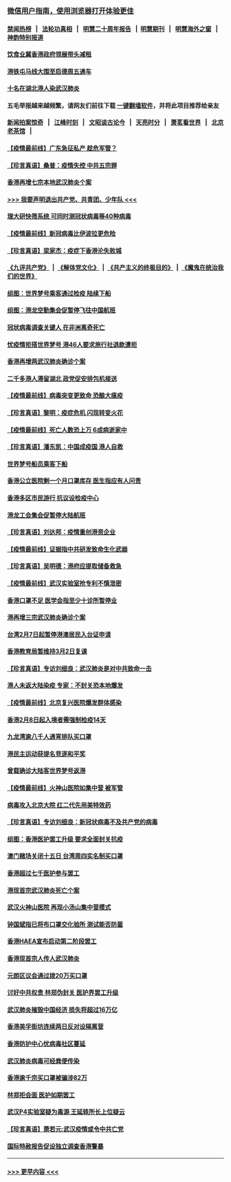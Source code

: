 ### [微信用户指南，使用浏览器打开体验更佳](https://github.com/gfw-breaker/banned-news1/blob/master/indexes/wechat-guide.md?t=0)
#### [禁闻热榜](热点新闻.md?t=0)  &nbsp;&nbsp;|&nbsp;&nbsp; [法轮功真相](https://github.com/gfw-breaker/truth/blob/master/README.md?t=0) &nbsp;&nbsp;|&nbsp;&nbsp; [明慧二十周年报告](https://github.com/gfw-breaker/mh-reports/blob/master/README.md?t=0) &nbsp;&nbsp;|&nbsp;&nbsp;[明慧期刊](https://github.com/gfw-breaker/mh-qikan) &nbsp;&nbsp;|&nbsp;&nbsp; [明慧海外之窗](https://github.com/gfw-breaker/mh-news/blob/master/README.md?t=0) &nbsp;&nbsp;|&nbsp;&nbsp; [神韵特别报道](https://github.com/gfw-breaker/mh-news/blob/master/shenyun.md?t=0)
#### [饮食业冀香港政府领展带头减租](../pages/nsc415/n11864876.md?t=02131055) 
#### [港铁屯马线大围至启德周五通车](../pages/nsc415/n11864842.md?t=02131055) 
#### [十名在湖北港人染武汉肺炎](../pages/nsc415/n11864807.md?t=02131055) 
#### 五毛举报越来越频繁，请网友们前往下载 [一键翻墙软件](https://github.com/gfw-breaker/ssr-accounts)，并将此项目推荐给亲友
#### [新闻拍案惊奇](https://github.com/gfw-breaker/banned-news1/blob/master/pages/link4.md) &nbsp;&nbsp;|&nbsp;&nbsp; [江峰时刻](https://github.com/gfw-breaker/banned-news1/blob/master/pages/link4.md) &nbsp;&nbsp;|&nbsp;&nbsp; [文昭谈古论今](https://github.com/gfw-breaker/banned-news1/blob/master/pages/link4.md) &nbsp;&nbsp;|&nbsp;&nbsp; [天亮时分](https://github.com/gfw-breaker/banned-news1/blob/master/pages/link4.md) &nbsp;&nbsp;|&nbsp;&nbsp; [萧茗看世界](https://github.com/gfw-breaker/banned-news1/blob/master/pages/link4.md) &nbsp;&nbsp;|&nbsp;&nbsp; [北京老茶馆](https://github.com/gfw-breaker/banned-news1/blob/master/pages/link4.md) &nbsp;&nbsp;|&nbsp;&nbsp; 
#### [【疫情最前线】广东急征私产 趁危军管？](../pages/nsc415/n11864205.md?t=02131055) 
#### [【珍言真语】桑普：疫情失控 中共五宗罪](../pages/nsc415/n11864157.md?t=02131055) 
#### [香港再增七宗本地武汉肺炎个案](../pages/nsc415/n11862405.md?t=02131055) 
#### [>>> 我要声明退出共产党、共青团、少年队 <<<](https://github.com/begood0513/goodnews/blob/master/quit/letter.md) 
#### [理大研快筛系统 可同时测冠状病毒等40种病毒](../pages/nsc415/n11862376.md?t=02131055) 
#### [【疫情最前线】新冠病毒比伊波拉更危险](../pages/nsc415/n11862199.md?t=02131055) 
#### [【珍言真语】梁家杰：疫症下香港沦失败城](../pages/nsc415/n11861588.md?t=02131055) 
#### [《九评共产党》](https://github.com/begood0513/9ping.md/blob/master/README.md) &nbsp;|&nbsp; [《解体党文化》](../../../../jtdwh.md/blob/master/README.md)  &nbsp;|&nbsp; [《共产主义的终极目的》](../../../../gczydzjmd.md/blob/master/README.md) &nbsp;|&nbsp; [《魔鬼在统治我们的世界》](../../../../mgztzwmdsj.md/blob/master/README.md) 
#### [组图：世界梦号乘客通过检疫 陆续下船](../pages/nsc415/n11858302.md?t=02131055) 
#### [组图：港龙空勤集会促暂停飞往中国航班](../pages/nsc415/n11858190.md?t=02131055) 
#### [冠状病毒调查关键人 在非洲离奇死亡](../pages/nsc415/n11859798.md?t=02131055) 
#### [忧疫情拒搭世界梦号 港46人要求旅行社退款遭拒](../pages/nsc415/n11859849.md?t=02131055) 
#### [香港再增两武汉肺炎确诊个案](../pages/nsc415/n11859833.md?t=02131055) 
#### [二千多港人滞留湖北 政党促安排包机接送](../pages/nsc415/n11859831.md?t=02131055) 
#### [【疫情最前线】病毒突变更致命 恐酿大瘟疫](../pages/nsc415/n11859604.md?t=02131055) 
#### [【珍言真语】黎明：疫症危机 闪现转变火花](../pages/nsc415/n11859199.md?t=02131055) 
#### [【疫情最前线】死亡人数恐上万 6成病逝家中](../pages/nsc415/n11856687.md?t=02131055) 
#### [【珍言真语】潘东凯：中国成疫国 港人自救](../pages/nsc415/n11856962.md?t=02131055) 
#### [世界梦号船员乘客下船](../pages/nsc415/n11856883.md?t=02131055) 
#### [香港公立医院剩一个月口罩库存 医生指应有人问责](../pages/nsc415/n11856875.md?t=02131055) 
#### [香港多区市民游行 抗议设检疫中心](../pages/nsc415/n11856866.md?t=02131055) 
#### [港龙工会集会促暂停大陆航班](../pages/nsc415/n11856840.md?t=02131055) 
#### [【珍言真语】刘达邦：疫情重创港资企业](../pages/nsc415/n11854274.md?t=02131055) 
#### [【疫情最前线】证据指中共研发致命生化武器](../pages/nsc415/n11853087.md?t=02131055) 
#### [【珍言真语】吴明德：港府应提取储备救急](../pages/nsc415/n11852734.md?t=02131055) 
#### [【疫情最前线】武汉实验室抢专利不慎泄密](../pages/nsc415/n11850310.md?t=02131055) 
#### [香港口罩不足 医学会指至少十诊所暂停业](../pages/nsc415/n11850301.md?t=02131055) 
#### [港再增三宗武汉肺炎确诊个案](../pages/nsc415/n11850328.md?t=02131055) 
#### [台湾2月7日起暂停港澳居民入台证申请](../pages/nsc415/n11850304.md?t=02131055) 
#### [香港教育局暂维持3月2日复课](../pages/nsc415/n11850260.md?t=02131055) 
#### [【珍言真语】专访刘细良：武汉肺炎是对中共致命一击](../pages/nsc415/n11849934.md?t=02131055) 
#### [港人未返大陆染疫 专家：不封关恐本地爆发](../pages/nsc415/n11848021.md?t=02131055) 
#### [【疫情最前线】北京复兴医院爆发群体感染](../pages/nsc415/n11847626.md?t=02131055) 
#### [香港2月8日起入境者需强制检疫14天](../pages/nsc415/n11847658.md?t=02131055) 
#### [九龙湾逾八千人通宵排队买口罩](../pages/nsc415/n11847647.md?t=02131055) 
#### [港民主运动获提名竞逐和平奖](../pages/nsc415/n11847633.md?t=02131055) 
#### [曾载确诊大陆客世界梦号返港](../pages/nsc415/n11847608.md?t=02131055) 
#### [【疫情最前线】火神山医院如集中营 被军管](../pages/nsc415/n11847524.md?t=02131055) 
#### [病毒攻入北京大院 红二代先用美特效药](../pages/nsc415/n11847427.md?t=02131055) 
#### [【珍言真语】专访刘细良：新冠状病毒不及共产党的病毒](../pages/nsc415/n11847164.md?t=02131055) 
#### [组图：香港医护罢工升级 要求全面封关抗疫](../pages/nsc415/n11844107.md?t=02131055) 
#### [澳门赌场关闭十五日 台湾周四实名制买口罩](../pages/nsc415/n11845083.md?t=02131055) 
#### [香港超过七千医护参与罢工](../pages/nsc415/n11845051.md?t=02131055) 
#### [港现首宗武汉肺炎死亡个案](../pages/nsc415/n11844998.md?t=02131055) 
#### [武汉火神山医院 再现小汤山集中营模式](../pages/nsc415/n11844763.md?t=02131055) 
#### [钟国斌指已将布口罩交化验所 测试能否防菌](../pages/nsc415/n11842783.md?t=02131055) 
#### [香港HAEA宣布启动第二阶段罢工](../pages/nsc415/n11842723.md?t=02131055) 
#### [香港现首宗人传人武汉肺炎](../pages/nsc415/n11842766.md?t=02131055) 
#### [元朗区议会通过拨20万买口罩](../pages/nsc415/n11842754.md?t=02131055) 
#### [讨好中共权贵 林郑伪封关 医护界罢工升级](../pages/nsc415/n11842359.md?t=02131055) 
#### [武汉肺炎摧毁中国经济 损失将超过16万亿](../pages/nsc415/n11839723.md?t=02131055) 
#### [香港美孚街坊连续两日反对设隔离营](../pages/nsc415/n11839962.md?t=02131055) 
#### [香港防护中心忧病毒社区蔓延](../pages/nsc415/n11839933.md?t=02131055) 
#### [武汉肺炎病毒可经粪便传染](../pages/nsc415/n11839939.md?t=02131055) 
#### [香港逾千宗买口罩被骗涉82万](../pages/nsc415/n11839914.md?t=02131055) 
#### [林郑拒会面 医护如期罢工](../pages/nsc415/n11839892.md?t=02131055) 
#### [武汉P4实验室疑为毒源 王延轶所长上位疑云](../pages/nsc415/n11835543.md?t=02131055) 
#### [【珍言真语】萧若元:武汉疫情或令中共亡党](../pages/nsc415/n11829394.md?t=02131055) 
#### [国际特赦报告促设独立调查香港警暴](../pages/nsc415/n11833845.md?t=02131055) 

----
#### [ >>> 更早内容 <<< ](../indexes/nsc415-earlier.md)
